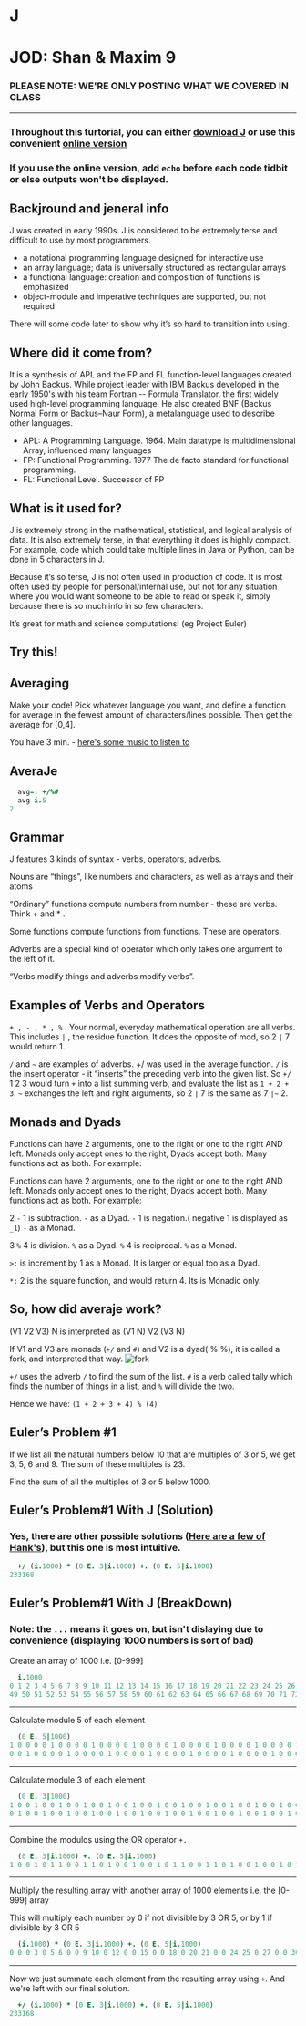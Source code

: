 # J
# JOD: Shan & Maxim 9

### **PLEASE NOTE: WE'RE ONLY POSTING WHAT WE COVERED IN CLASS**

---

### **Throughout this turtorial, you can either [download J](http://code.jsoftware.com/wiki/System/Installation) or use this convenient [online version](https://tio.run/#j)**
### **If you use the online version, add `echo` before each code tidbit or else outputs won't be displayed.**

## Backjround and jeneral info

J was created in early 1990s.
J is considered to be extremely terse and difficult to use by most programmers.

- a notational programming language designed for interactive use
- an array language; data is universally structured as rectangular arrays 
- a functional language: creation and composition of functions is emphasized 
- object-module and imperative techniques are supported, but not required

 There will some code later to show why it’s so hard to transition into using. 

## Where did it come from? 

It is a synthesis of APL and the FP and FL function-level languages created by John Backus. While project leader with IBM Backus developed in the early 1950's with his team Fortran -- Formula Translator, the first widely used high-level programming language. He also created BNF (Backus Normal Form or Backus–Naur Form), a metalanguage used to describe other languages. 

- APL: A Programming Language. 1964. Main datatype is multidimensional Array, influenced many languages
- FP: Functional Programming. 1977  The de facto standard for functional programming. 
- FL: Functional Level. Successor of FP

## What is it used for?	

J is extremely strong in the mathematical, statistical, and logical analysis of data. It is also extremely terse, in that everything it does is highly compact. For example, code which could take multiple lines in Java or Python, can be done in 5 characters in J.

Because it’s so terse, J is not often used in production of code. It is most often used by people for personal/internal use, but not for any situation where you would want someone to be able to read or speak it, simply because there is so much info in so few characters.

It’s great for math and science computations! (eg Project Euler)

## Try this!
## Averaging

Make your code! Pick whatever language you want, and define a function for average in the fewest amount of characters/lines possible. Then get the average for [0,4].

You have 3 min. - [here's some music to listen to](https://www.youtube.com/watch?v=bNiRqE4vudA)

## AveraJe

```j
  avg=: +/%#
  avg i.5
2
```

## Grammar

J features 3 kinds of syntax - verbs, operators, adverbs.

Nouns are “things”, like numbers and characters, as well as arrays and their atoms

“Ordinary” functions compute numbers from number - these are verbs. Think + and * . 

Some functions compute functions from functions. These are operators. 

Adverbs are a special kind of operator which only takes one argument to the left of it. 

“Verbs modify things and adverbs modify verbs”.

## Examples of Verbs and Operators

`+ , - , * , %` . Your normal, everyday mathematical operation are all verbs. This includes `|` , the residue function. It does the opposite of mod, so 2 `|` 7 would return 1. 

`/` and `~` are examples of adverbs. +/ was used in the average function. `/` is the insert operator - it “inserts” the preceding verb into the given list. So `+/` 1 2 3 would turn `+` into a list summing verb, and evaluate the list as `1 + 2 + 3`. `~` exchanges the left and right arguments, so 2 `|` 7 is the same as 7 `|~` 2. 

## Monads and Dyads 

Functions can have 2 arguments, one to the right or one to the right AND left. Monads only accept ones to the right, Dyads accept both. Many functions act as both. For example: 


Functions can have 2 arguments, one to the right or one to the right AND left.
Monads only accept ones to the right, Dyads accept both. Many functions act as both. For example: 

2 `-` 1 is subtraction. `-` as a Dyad.   `-` 1 is negation.( negative 1 is displayed as `_1`) `-` as a Monad.
 
3 `%` 4 is division. `%` as a Dyad. `%` 4 is reciprocal. `%` as a Monad. 

`>:` is increment by 1 as a Monad. It is larger or equal too as a Dyad.

`*:` 2 is the square function, and would return 4. Its is Monadic only. 

## So, how did averaje work?

(V1 V2 V3) N is interpreted as (V1 N) V2 (V3 N) 

If V1 and V3 are monads (`+/` and `#`) and V2 is a dyad( % %), it is called a fork, and interpreted that way. ![fork](http://www.jsoftware.com/help/learning/diag08.gif)

`+/` uses the adverb `/` to find the sum of the list. `#` is a verb called tally which finds the number of things in a list, and `%` will divide the two. 

 Hence we have: `(1 + 2 + 3 + 4) % (4)`

## Euler’s Problem #1

If we list all the natural numbers below 10 that are multiples of 3 or 5, we get 3, 5, 6 and 9. The sum of these multiples is 23.

Find the sum of all the multiples of 3 or 5 below 1000.

## Euler’s Problem#1 With J (Solution)
### Yes, there are other possible solutions ([Here are a few of Hank's](http://www.hakank.org/j/)), but this one is most intuitive.

```j
  +/ (i.1000) * (0 E. 3|i.1000) +. (0 E. 5|i.1000)
233168
```

## Euler’s Problem#1 With J (BreakDown)

### Note: the `...` means it goes on, but isn't dislaying due to convenience (displaying 1000 numbers is sort of bad)

Create an array of 1000 i.e. [0-999]

```j
  i.1000
0 1 2 3 4 5 6 7 8 9 10 11 12 13 14 15 16 17 18 19 20 21 22 23 24 25 26 27 28 29 30 31 32 33 34 35 36 37 38 39 40 41 42 43 44 45 46 47 48 
49 50 51 52 53 54 55 56 57 58 59 60 61 62 63 64 65 66 67 68 69 70 71 72 73 74 75 76 77 78 79 80 81 82 83 84 85 86 87 88...
```

---

Calculate module 5 of each element

```j
  (0 E. 5|1000)
1 0 0 0 0 1 0 0 0 0 1 0 0 0 0 1 0 0 0 0 1 0 0 0 0 1 0 0 0 0 1 0 0 0 0 1 0 0 0 0 1 0 0 0 0 1 0 0 0 0 1 0 0 0 0 1 0 0 0 0 1 0 0 0 0 1 0 0 
0 0 1 0 0 0 0 1 0 0 0 0 1 0 0 0 0 1 0 0 0 0 1 0 0 0 0 1 0 0 0 0 1 0 0 0 0 1 0 0 0 0 1 0 0 0 0 1 0 0 0 0 1 0 0 0 0 1 0 0 ...
```

---

Calculate module 3 of each element

```j
  (0 E. 3|1000)
1 0 0 1 0 0 1 0 0 1 0 0 1 0 0 1 0 0 1 0 0 1 0 0 1 0 0 1 0 0 1 0 0 1 0 0 1 0 0 1 0 0 1 0 0 1 0 0 1 0 0 1 0 0 1 0 0 1 0 0 1 0 0 1 0 0 1 0 
0 1 0 0 1 0 0 1 0 0 1 0 0 1 0 0 1 0 0 1 0 0 1 0 0 1 0 0 1 0 0 1 0 0 1 0 0 1 0 0 1 0 0 1 0 0 1 0 0 1 0 0 1 0 0 1 0 0 1 0 ...
```

---

Combine the modulos using the OR operator `+.`

```j
  (0 E. 3|i.1000) +. (0 E. 5|i.1000)
1 0 0 1 0 1 1 0 0 1 1 0 1 0 0 1 0 0 1 0 1 1 0 0 1 1 0 1 0 0 1 0 0 1 0 1 1 0 0 1 1 0 1 0 0 1 0 0 1 0 1 1 0 0 1 1 0 1 0 0 1 0 0 1 0 1 1 0 0 1 1 0 1 0 0 1 0 0 1 0 1 1 0 0 1 1 0 1 0 0 1 0 0 1 0 1 1 0 0 1 1 0 1 0 0 1 0 0 1 0 1 1 0 0 1 1 0 1 0 0 1 0 0 1 0 1 1 0 ...
```

---

Multiply the resulting array with another array of 1000 elements i.e. the [0-999] array

This will multiply each number by 0 if not divisible by 3 OR 5, or by 1 if divisible by 3 OR 5

```j
  (i.1000) * (0 E. 3|i.1000) +. (0 E. 5|i.1000)
0 0 0 3 0 5 6 0 0 9 10 0 12 0 0 15 0 0 18 0 20 21 0 0 24 25 0 27 0 0 30 0 0 33 0 35 36 0 0 39 40 0 42 0 0 45 0 0 48 0 50 51 0 0 54 55 0 57 0 0 60 0 0 63 0 65 66 0 0 69 70 0 72 0 0 75 0 0 78 0 80 81 0 0 84 85 0 87 0 0 90 0 0 93 0 95 96 0 0 99 100 0 102 0 0 ...
```

---

Now we just summate each element from the resulting array using `+`. And we're left with our final solution.

```j
  +/ (i.1000) * (0 E. 3|i.1000) +. (0 E. 5|i.1000)
233168
```


